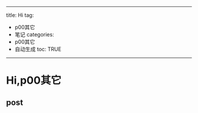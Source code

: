  
---
title: Hi
tag: 
- p00其它 
- 笔记
categories:
- p00其它 
- 自动生成
toc: TRUE
---
 
<h1 id="hip00其它">Hi,p00其它</h1>
<h2 id="post">post</h2>

